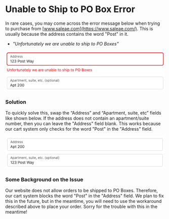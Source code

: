 # Unable to Ship to PO Box Error

In rare cases, you may come across the error message below when trying to purchase from [www.saleae.com](https://www.saleae.com/). This is usually because the address contains the word "Post" in it.

* _"Unfortunately we are unable to ship to PO Boxes"_

![PO Box Error Message](../../.gitbook/assets/po-box-error.png)

### Solution

To quickly solve this, swap the “Address” and “Apartment, suite, etc” fields like shown below. If the address does not contain an apartment/suite number, then you can leave the "Address" field blank. This works because our cart system only checks for the word "Post" in the "Address" field.

![Swap the Address and Apartment/suite fields](../../.gitbook/assets/swap.png)

### Some Background on the Issue

Our website does not allow orders to be shipped to PO Boxes. Therefore, our cart system blocks the word "Post" in the "Address" field. We plan to fix this in the future, but in the meantime, you will need to use the workaround described above to place your order. Sorry for the trouble with this in the meantime!

